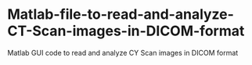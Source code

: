 # Matlab-file-to-read-and-analyze-CT-Scan-images-in-DICOM-format
Matlab GUI code to read and analyze CY Scan images in DICOM format
